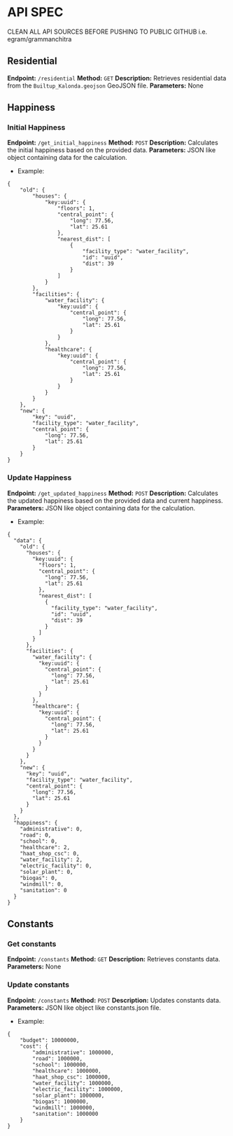 # API SPEC
CLEAN ALL API SOURCES BEFORE PUSHING TO PUBLIC GITHUB i.e. egram/grammanchitra

## Residential
**Endpoint:** `/residential`
**Method:** `GET`
**Description:** Retrieves residential data from the `Builtup_Kalonda.geojson` GeoJSON file.
**Parameters:** None

## Happiness
### Initial Happiness
**Endpoint:** `/get_initial_happiness`
**Method:** `POST`
**Description:** Calculates the initial happiness based on the provided data.
**Parameters:** JSON like object containing data for the calculation.
- Example:
```
{
    "old": {
        "houses": {
            "key:uuid": {
                "floors": 1,
                "central_point": {
                    "long": 77.56,
                    "lat": 25.61
                },
                "nearest_dist": [
                    {
                        "facility_type": "water_facility",
                        "id": "uuid",
                        "dist": 39
                    }
                ]
            }
        },
        "facilities": {
            "water_facility": {
                "key:uuid": {
                    "central_point": {
                        "long": 77.56,
                        "lat": 25.61
                    }
                }
            },
            "healthcare": {
                "key:uuid": {
                    "central_point": {
                        "long": 77.56,
                        "lat": 25.61
                    }
                }
            }
        }
    },
    "new": {
        "key": "uuid",
        "facility_type": "water_facility",
        "central_point": {
            "long": 77.56,
            "lat": 25.61
        }
    }
}
```

### Update Happiness
**Endpoint:** `/get_updated_happiness`
**Method:** `POST`
**Description:** Calculates the updated happiness based on the provided data and current happiness.
**Parameters:** JSON like object containing data for the calculation.
- Example:
```
{
  "data": {
    "old": {
      "houses": {
        "key:uuid": {
          "floors": 1,
          "central_point": {
            "long": 77.56,
            "lat": 25.61
          },
          "nearest_dist": [
            {
              "facility_type": "water_facility",
              "id": "uuid",
              "dist": 39
            }
          ]
        }
      },
      "facilities": {
        "water_facility": {
          "key:uuid": {
            "central_point": {
              "long": 77.56,
              "lat": 25.61
            }
          }
        },
        "healthcare": {
          "key:uuid": {
            "central_point": {
              "long": 77.56,
              "lat": 25.61
            }
          }
        }
      }
    },
    "new": {
      "key": "uuid",
      "facility_type": "water_facility",
      "central_point": {
        "long": 77.56,
        "lat": 25.61
      }
    }
  },
  "happiness": {
    "administrative": 0,
    "road": 0,
    "school": 0,
    "healthcare": 2,
    "haat_shop_csc": 0,
    "water_facility": 2,
    "electric_facility": 0,
    "solar_plant": 0,
    "biogas": 0,
    "windmill": 0,
    "sanitation": 0
  }
}

```


## Constants
### Get constants
**Endpoint:** `/constants`
**Method:** `GET`
**Description:** Retrieves constants data.
**Parameters:** None

### Update constants
**Endpoint:** `/constants`
**Method:** `POST`
**Description:** Updates constants data.
**Parameters:** JSON like object like constants.json file.
- Example:
```
{
    "budget": 10000000,
    "cost": {
        "administrative": 1000000,
        "road": 1000000,
        "school": 1000000,
        "healthcare": 1000000,
        "haat_shop_csc": 1000000,
        "water_facility": 1000000,
        "electric_facility": 1000000,
        "solar_plant": 1000000,
        "biogas": 1000000,
        "windmill": 1000000,
        "sanitation": 1000000
    }
}
```